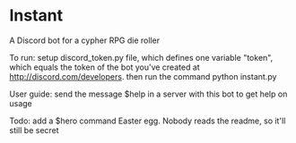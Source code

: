 # Instant
A Discord bot for a cypher RPG die roller

To run:
  setup discord_token.py file, which defines one variable "token", which equals the token of the bot you've created at http://discord.com/developers.
  then run the command python instant.py

User guide:
  send the message $help in a server with this bot to get help on usage

Todo:
  add a $hero command Easter egg.  Nobody reads the readme, so it'll still be secret
